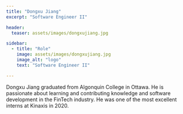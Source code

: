 ```yaml
---
title: "Dongxu Jiang"
excerpt: "Software Engineer II"

header:
  teaser: assets/images/dongxujiang.jpg

sidebar:
  - title: "Role"
    image: assets/images/dongxujiang.jpg
    image_alt: "logo"
    text: "Software Engineer II"

---
```


Dongxu Jiang graduated from Algonquin College in Ottawa. He is passionate about learning and contributing knowledge and software development in the FinTech industry. He was one of the most excellent interns at Kinaxis in 2020.
